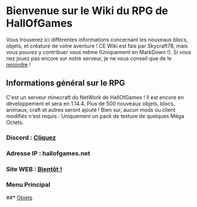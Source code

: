 # Bienvenue sur le Wiki du RPG de HallOfGames
Vous trouverez ici différentes informations concernant les nouveaux blocs, objets, et créature de votre aventure ! CE Wiki est fais par Skycraft78, mais vous pouvez y contribuer vous même (Uniquement en MarkDown !). Si vous nez jouez pas encore sur notre serveur, je ne vous conseil que de le [rejoindre](https://github.com/SkyCraft78/RPG/blob/master/README.md#discord--cliquez) !
## Informations général sur le RPG
C'est un serveur minecraft du NetWork de HallOfGames ! Il est encore en développement et sera en 1.14.4. Plus de 500 nouveaux objets, blocs, animaux, craft et autres seront ajouté ! Bien sur, aucun mods ou client modifiés n'est requis : Uniquement un pack de texture de quelques Méga Octets.
### Discord : [Cliquez](https://discord.gg/CjPXQzH)
### Adresse IP : hallofgames.net
### Site WEB : [Bientôt !](http://hallofgames.net)

### Menu Principal

##* [Objets](https://github.com/SkyCraft78/RPG/blob/master/Menu/Objets.md)
